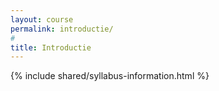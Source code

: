 ```yaml
---
layout: course
permalink: introductie/
#
title: Introductie
---
```


{% include shared/syllabus-information.html %}